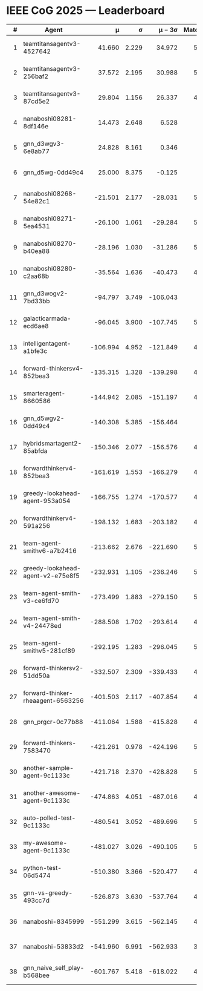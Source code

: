 # IEEE CoG 2025 — Leaderboard

| # | Agent | μ | σ | μ − 3σ | Matches | Updated |
|---:|---|---:|---:|---:|---:|---|
| 1 | teamtitansagentv3-4527642 | 41.660 | 2.229 | 34.972 | 5396 | 2025-08-29 23:59 |
| 2 | teamtitansagentv3-256baf2 | 37.572 | 2.195 | 30.988 | 5396 | 2025-08-29 23:59 |
| 3 | teamtitansagentv3-87cd5e2 | 29.804 | 1.156 | 26.337 | 4860 | 2025-08-29 23:59 |
| 4 | nanaboshi08281-8df146e | 14.473 | 2.648 | 6.528 | 206 | 2025-08-29 23:59 |
| 5 | gnn_d3wgv3-6e8ab77 | 24.828 | 8.161 | 0.346 | 118 | 2025-08-29 23:59 |
| 6 | gnn_d5wg-0dd49c4 | 25.000 | 8.375 | -0.125 | 100 | 2025-08-29 23:59 |
| 7 | nanaboshi08268-54e82c1 | -21.501 | 2.177 | -28.031 | 5120 | 2025-08-29 23:59 |
| 8 | nanaboshi08271-5ea4531 | -26.100 | 1.061 | -29.284 | 5358 | 2025-08-29 23:59 |
| 9 | nanaboshi08270-b40ea88 | -28.196 | 1.030 | -31.286 | 5200 | 2025-08-29 23:59 |
| 10 | nanaboshi08280-c2aa68b | -35.564 | 1.636 | -40.473 | 4898 | 2025-08-29 23:59 |
| 11 | gnn_d3wogv2-7bd33bb | -94.797 | 3.749 | -106.043 | 224 | 2025-08-29 23:59 |
| 12 | galacticarmada-ecd6ae8 | -96.045 | 3.900 | -107.745 | 5100 | 2025-08-29 23:59 |
| 13 | intelligentagent-a1bfe3c | -106.994 | 4.952 | -121.849 | 4579 | 2025-08-29 23:59 |
| 14 | forward-thinkersv4-852bea3 | -135.315 | 1.328 | -139.298 | 4235 | 2025-08-29 23:59 |
| 15 | smarteragent-8660586 | -144.942 | 2.085 | -151.197 | 4151 | 2025-08-29 23:59 |
| 16 | gnn_d5wgv2-0dd49c4 | -140.308 | 5.385 | -156.464 | 180 | 2025-08-29 23:59 |
| 17 | hybridsmartagent2-85abfda | -150.346 | 2.077 | -156.576 | 4498 | 2025-08-29 23:59 |
| 18 | forwardthinkerv4-852bea3 | -161.619 | 1.553 | -166.279 | 4138 | 2025-08-29 23:59 |
| 19 | greedy-lookahead-agent-953a054 | -166.755 | 1.274 | -170.577 | 4830 | 2025-08-29 23:59 |
| 20 | forwardthinkerv4-591a256 | -198.132 | 1.683 | -203.182 | 4537 | 2025-08-29 23:59 |
| 21 | team-agent-smithv6-a7b2416 | -213.662 | 2.676 | -221.690 | 5460 | 2025-08-29 23:59 |
| 22 | greedy-lookahead-agent-v2-e75e8f5 | -232.931 | 1.105 | -236.246 | 5022 | 2025-08-29 23:59 |
| 23 | team-agent-smith-v3-ce6fd70 | -273.499 | 1.883 | -279.150 | 5918 | 2025-08-29 23:59 |
| 24 | team-agent-smith-v4-24478ed | -288.508 | 1.702 | -293.614 | 4878 | 2025-08-29 23:59 |
| 25 | team-agent-smithv5-281cf89 | -292.195 | 1.283 | -296.045 | 5240 | 2025-08-29 23:59 |
| 26 | forward-thinkersv2-51dd50a | -332.507 | 2.309 | -339.433 | 4948 | 2025-08-29 23:59 |
| 27 | forward-thinker-rheaagent-6563256 | -401.503 | 2.117 | -407.854 | 4388 | 2025-08-29 23:59 |
| 28 | gnn_prgcr-0c77b88 | -411.064 | 1.588 | -415.828 | 4870 | 2025-08-29 23:59 |
| 29 | forward-thinkers-7583470 | -421.261 | 0.978 | -424.196 | 5380 | 2025-08-29 23:59 |
| 30 | another-sample-agent-9c1133c | -421.718 | 2.370 | -428.828 | 5400 | 2025-08-29 23:59 |
| 31 | another-awesome-agent-9c1133c | -474.863 | 4.051 | -487.016 | 4880 | 2025-08-29 23:59 |
| 32 | auto-polled-test-9c1133c | -480.541 | 3.052 | -489.696 | 5160 | 2025-08-29 23:59 |
| 33 | my-awesome-agent-9c1133c | -481.027 | 3.026 | -490.105 | 5460 | 2025-08-29 23:59 |
| 34 | python-test-06d5474 | -510.380 | 3.366 | -520.477 | 4480 | 2025-08-29 23:59 |
| 35 | gnn-vs-greedy-493cc7d | -526.873 | 3.630 | -537.764 | 4020 | 2025-08-29 23:59 |
| 36 | nanaboshi-8345999 | -551.299 | 3.615 | -562.145 | 4470 | 2025-08-29 23:59 |
| 37 | nanaboshi-53833d2 | -541.960 | 6.991 | -562.933 | 3860 | 2025-08-29 23:59 |
| 38 | gnn_naive_self_play-b568bee | -601.767 | 5.418 | -618.022 | 4460 | 2025-08-29 23:59 |
